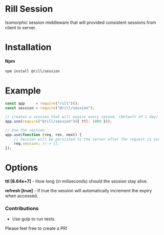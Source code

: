 # Rill Session
Isomorphic session middleware that will provided consistent sessions from client to server.

# Installation

#### Npm
```console
npm install @rill/session
```

# Example

```javascript
const app     = require("rill")();
const session = require("@rill/session");

// Creates a session that will expire every second. (Default of 1 day)
app.use(require("@rill/session")({ ttl: 1000 }));

// Use the session.
app.use(function (req, res, next) {
	// Session will be persisted to the server after the request is over.
	req.session; //-> {};
});
```

# Options

**ttl [8.64e+7]** - How long (in miliseconds) should the session stay alive.

**refresh [true]** - If true the session will automatically increment the expiry when accessed.


### Contributions

* Use gulp to run tests.

Please feel free to create a PR!
